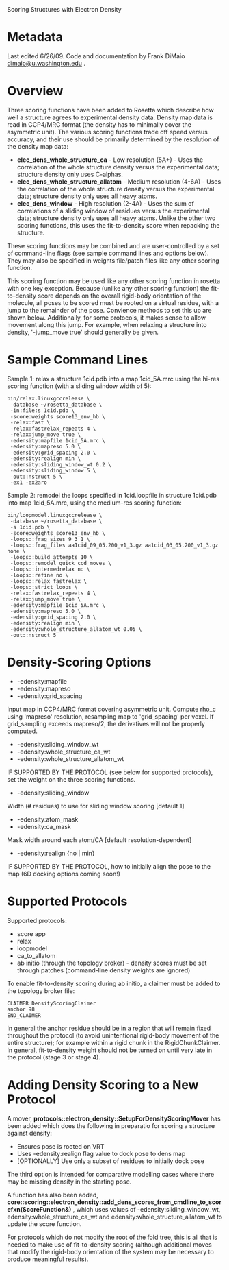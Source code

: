 <!-- --- title: Density Map Scoring -->Scoring Structures with Electron Density

Metadata
========

Last edited 6/26/09. Code and documentation by Frank DiMaio [dimaio@u.washington.edu](#) .

Overview
========

Three scoring functions have been added to Rosetta which describe how well a structure agrees to experimental density data. Density map data is read in CCP4/MRC format (the density has to minimally cover the asymmetric unit). The various scoring functions trade off speed versus accuracy, and their use should be primarily determined by the resolution of the density map data:

-   **elec\_dens\_whole\_structure\_ca** - Low resolution (5A+) - Uses the correlation of the whole structure density versus the experimental data; structure density only uses C-alphas.
-   **elec\_dens\_whole\_structure\_allatom** - Medium resolution (4-6A) - Uses the correlation of the whole structure density versus the experimental data; structure density only uses all heavy atoms.
-   **elec\_dens\_window** - High resolution (2-4A) - Uses the sum of correlations of a sliding window of residues versus the experimental data; structure density only uses all heavy atoms. Unlike the other two scoring functions, this uses the fit-to-density score when repacking the structure.

These scoring functions may be combined and are user-controlled by a set of command-line flags (see sample command lines and options below). They may also be specified in weights file/patch files like any other scoring function.

This scoring function may be used like any other scoring function in rosetta with one key exception. Because (unlike any other scoring function) the fit-to-density score depends on the overall rigid-body orientation of the molecule, all poses to be scored must be rooted on a virtual residue, with a jump to the remainder of the pose. Convience methods to set this up are shown below. Additionally, for some protocols, it makes sense to allow movement along this jump. For example, when relaxing a structure into density, '-jump\_move true' should generally be given.

Sample Command Lines
====================

Sample 1: relax a structure 1cid.pdb into a map 1cid\_5A.mrc using the hi-res scoring function (with a sliding window width of 5):

```
bin/relax.linuxgccrelease \
 -database ~/rosetta_database \
 -in:file:s 1cid.pdb \
 -score:weights score13_env_hb \
 -relax:fast \
 -relax:fastrelax_repeats 4 \
 -relax:jump_move true \
 -edensity:mapfile 1cid_5A.mrc \
 -edensity:mapreso 5.0 \
 -edensity:grid_spacing 2.0 \
 -edensity:realign min \
 -edensity:sliding_window_wt 0.2 \
 -edensity:sliding_window 5 \
 -out::nstruct 5 \
 -ex1 -ex2aro 
```

Sample 2: remodel the loops specified in 1cid.loopfile in structure 1cid.pdb into map 1cid\_5A.mrc, using the medium-res scoring function:

```
bin/loopmodel.linuxgccrelease \
 -database ~/rosetta_database \
 -s 1cid.pdb \
 -score:weights score13_env_hb \
 -loops::frag_sizes 9 3 1 \
 -loops::frag_files aa1cid_09_05.200_v1_3.gz aa1cid_03_05.200_v1_3.gz none \
 -loops::build_attempts 10 \
 -loops::remodel quick_ccd_moves \
 -loops::intermedrelax no \
 -loops::refine no \
 -loops::relax fastrelax \
 -loops::strict_loops \
 -relax:fastrelax_repeats 4 \
 -relax:jump_move true \
 -edensity:mapfile 1cid_5A.mrc \
 -edensity:mapreso 5.0 \
 -edensity:grid_spacing 2.0 \
 -edensity:realign min \
 -edensity:whole_structure_allatom_wt 0.05 \
 -out::nstruct 5
```

Density-Scoring Options
=======================

-   -edensity:mapfile
-   -edensity:mapreso
-   -edensity:grid\_spacing

Input map in CCP4/MRC format covering asymmetric unit. Compute rho\_c using 'mapreso' resolution, resampling map to 'grid\_spacing' per voxel. If grid\_sampling exceeds mapreso/2, the derivatives will not be properly computed.

-   -edensity:sliding\_window\_wt
-   -edensity:whole\_structure\_ca\_wt
-   -edensity:whole\_structure\_allatom\_wt

IF SUPPORTED BY THE PROTOCOL (see below for supported protocols), set the weight on the three scoring functions.

-   -edensity:sliding\_window

Width (\# residues) to use for sliding window scoring [default 1]

-   -edensity:atom\_mask
-   -edensity:ca\_mask

Mask width around each atom/CA [default resolution-dependent]

-   -edensity:realign {no | min}

IF SUPPORTED BY THE PROTOCOL, how to initially align the pose to the map (6D docking options coming soon!)

Supported Protocols
===================

Supported protocols:

-   score app
-   relax
-   loopmodel
-   ca\_to\_allatom
-   ab initio (through the topology broker) - density scores must be set through patches (command-line density weights are ignored)

To enable fit-to-density scoring during ab initio, a claimer must be added to the topology broker file:

```
CLAIMER DensityScoringClaimer
anchor 98
END_CLAIMER
```

In general the anchor residue should be in a region that will remain fixed throughout the protocol (to avoid unintentional rigid-body movement of the entire structure); for example within a rigid chunk in the RigidChunkClaimer. In general, fit-to-density weight should not be turned on until very late in the protocol (stage 3 or stage 4).

Adding Density Scoring to a New Protocol
========================================

A mover, **protocols::electron\_density::SetupForDensityScoringMover** has been added which does the following in preparatio for scoring a structure against density:

-   Ensures pose is rooted on VRT
-   Uses -edensity:realign flag value to dock pose to dens map
-   [OPTIONALLY] Use only a subset of residues to initially dock pose

The third option is intended for comparative modelling cases where there may be missing density in the starting pose.

A function has also been added, **core::scoring::electron\_density::add\_dens\_scores\_from\_cmdline\_to\_scorefxn(ScoreFunction&)** , which uses values of -edensity:sliding\_window\_wt, edensity:whole\_structure\_ca\_wt and edensity:whole\_structure\_allatom\_wt to update the score function.

For protocols which do not modify the root of the fold tree, this is all that is needed to make use of fit-to-density scoring (although additional moves that modify the rigid-body orientation of the system may be necessary to produce meaningful results).
